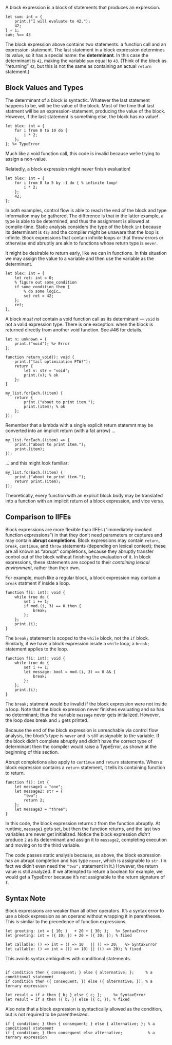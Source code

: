 A block expression is a block of statements that produces an expression.
```cp
let sum: int = {
	print.("I will evaluate to 42.");
	42;
} + 1;
sum; %== 43
```
The block expression above contains two statements: a function call and an expression-statement. The last statement in a block expression determines its value, so it has a special name: the **determinant**. In this case the determinant is `42`, making the variable `sum` equal to `43`. (Think of the block as “returning” `42`, but this is not the same as containing an actual `return` statement.)

## Block Values and Types
The determinant of a block is syntactic. Whatever the last statement happens to be, will be the value of the block. Most of the time that last statment will be an expression-statement, producing the value of the block. However, if the last statement is something else, the block has no value!
```cp
let blex: int = {
	for i from 0 to 10 do {
		i * 2;
	};
}; %> TypeError
```
Much like a void function call, this code is invalid because we’re trying to assign a non-value.

Relatedly, a block expression might never finish evaluation!
```cp
let blex: int = {
	for i from 0 to 5 by -1 do { % infinite loop!
		i * 2;
	};
	42;
};
```
In both examples, control flow is able to reach the end of the block and type information may be gathered. The difference is that in the latter example, a type is able to be determined, and thus the assignment is allowed at compile-time. Static analysis considers the type of the block `int` because its determinant is `42;` and the compiler might be unaware that the loop is infinite. Block expressions that contain infinite loops or that throw errors or otherwise end abruptly are akin to functions whose return type is `never`.

It might be desirable to return early, like we can in functions. In this situation we may assign the value to a variable and then use the variable as the determinant.
```cp
let blex: int = {
	let ret: int = 0;
	% figure out some_condition
	if some_condition then {
		% do some logic…
		set ret = 42;
	};
	ret;
};
```

A block *must not* contain a void function call as its determinant — `void` is not a valid expression type. There is one exception: when the block is returned directly from another void function. See #46 for details.
```cp
let n: unknown = {
	print.("void"); %> Error
};

function return_void(): void {
	print.("tail optimization FTW!");
	return {
		let v: str = "void";
		print.(v); % ok
	};
}

my_list.forEach.((item) {
	return {
		print.("about to print item.");
		print.(item); % ok
	};
});
```
Remember that a lambda with a single explicit return statemnt may be converted into an implicit return (with a fat arrow) …
```cp
my_list.forEach.((item) => {
	print.("about to print item.");
	print.(item);
});
```
… and this might look familiar:
```cp
my_list.forEach.((item) {
	print.("about to print item.");
	return print.(item);
});
```
Theoretically, every function with an explicit block body may be translated into a function with an implicit return of a block expression, and vice versa.

## Comparison to IIFEs
Block expressions are more flexible than IIFEs (“immediately-invoked function expressions”) in that they don’t need parameters or captures and may contain **abrupt completions**. Block expressions may contain `return`, `break`, `continue`, and `throw` statements (depending on lexical context); these are all known as “abrupt” completions, because they abruptly transfer control out of the block without finishing the evaluation of it. In block expressions, these statements are scoped to their *containing lexical environment*, rather than their own.

For example, much like a regular block, a block expression may contain a `break` statment if inside a loop.
```cp
function f(i: int): void {
	while true do {
		set i += 1;
		if mod.(i, 3) == 0 then {
			break;
		};
	};
	print.(i);
}
```
The `break;` statement is scoped to the `while` block, not the `if` block. Similarly, if we have a block expression inside a `while` loop, a `break;` statement applies to the loop.
```cp
function f(i: int): void {
	while true do {
		set i += 1;
		let message: bool = mod.(i, 3) == 0 && {
			break;
		};
	};
	print.(i);
}
```
The `break;` statment would be invalid if the block expression were not inside a loop. Note that the block expression never finishes evaluating and so has no determinant; thus the variable `message` never gets initialized. However, the loop does break and `i` gets printed.

Because the end of the block expression is unreachable via control flow analysis, the block’s type is `never` and is still assignable to the variable. If the block didn’t complete abruptly and didn’t have the correct type of determinant then the compiler would raise a TypeError, as shown at the beginning of this section.

Abrupt completions also apply to `continue` and `return` statements. When a block expression contains a `return` statement, it tells its containing function to return.
```cp
function f(): int {
	let message1 = "one";
	let message2: str = {
		"two";
		return 2;
	};
	let message3 = "three";
}
```
In this code, the block expression returns `2` from the function abruptly. At runtime, `message1` gets set, but then the function returns, and the last two variables are never get initialized. Notice the block expression *didn’t* produce `2` as its determinant and assign it to `message2`, completing execution and moving on to the third variable.

The code passes static analysis because, as above, the block expression has an abrupt completion and has type `never`, which is assignable to `str`. (In fact we didn’t even need the `"two";` statement in it.) However, the return value is still analyzed. If we attempted to return a boolean for example, we would get a TypeError because it’s not assignable to the return signature of `f`.

## Syntax Note
Block expressions are weaker than all other operators. It’s a syntax error to use a block expression as an operand without wrapping it in parentheses. This is simliar to the precedence of function expressions.
```cp
let greeting: int = { 10; }   + 20 + { 30; };   %> SyntaxError
let greeting: int = ({ 10; }) + 20 + ({ 30; }); % fixed

let callable: () => int = () => 10   || () => 20;   %> SyntaxError
let callable: () => int = (() => 10) || (() => 20); % fixed
```
This avoids syntax ambiguities with conditional statements.
```cp

if condition then { consequent; } else { alternative; };     % a conditional statement
if condition then ({ consequent; }) else ({ alternative; }); % a ternary expression

let result = if a then { b; } else { c; };     %> SyntaxError
let result = if a then ({ b; }) else ({ c; }); % fixed
```

Also note that a block expression is syntactically allowed as the condition, but is not required to be parenthesized.
```cp
if { condition; } then { consequent; } else { alternative; }; % a conditional statement
if { condition; } then consequent else alternative;           % a ternary expression
```
